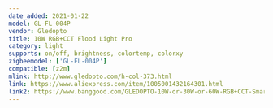 ```yaml
---
date_added: 2021-01-22
model: GL-FL-004P
vendor: Gledopto
title: 10W RGB+CCT Flood Light Pro
category: light
supports: on/off, brightness, colortemp, colorxy
zigbeemodel: ['GL-FL-004P']
compatible: [z2m]
mlink: http://www.gledopto.com/h-col-373.html
link: https://www.aliexpress.com/item/1005001432164301.html
link2: https://www.banggood.com/GLEDOPTO-10W-or-30W-or-60W-RGB+CCT-Smart-Floodlight-Pro-Outdoor-Lamp-IP65-Waterproof-Compatible-with-ZIGBEE-3_0-plus-SmartThings-p-1839763.html
---
```



